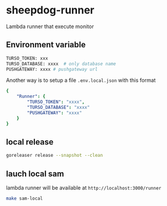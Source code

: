 # sheepdog-runner

Lambda runner that execute monitor

## Environment variable

```bash
TURSO_TOKEN: xxx
TURSO_DATABASE: xxxx  # only database name
PUSHGATEWAY: xxxx # pushgateway url
```

Another way is to setup a file `.env.local.json` with this format

```yaml
{
    "Runner": {
        "TURSO_TOKEN": "xxxx",
        "TURSO_DATABASE": "xxxx"
        "PUSHGATEWAY": "xxxx"
    }
}
```


## local release

```bash
goreleaser release --snapshot --clean
```

## lauch local sam

lambda runner will be available at `http://localhost:3000/runner`

```bash
make sam-local
```




